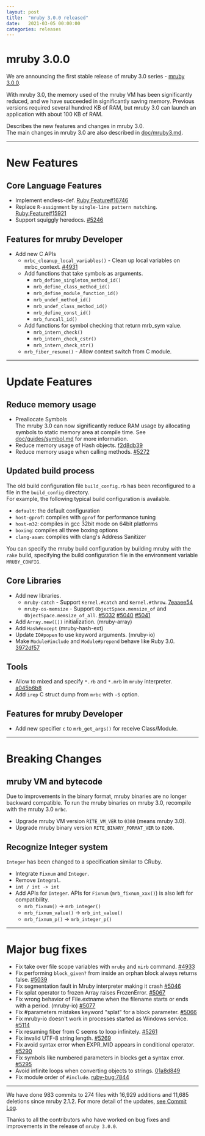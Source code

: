 ```yaml
---
layout: post
title:  "mruby 3.0.0 released"
date:   2021-03-05 00:00:00
categories: releases
---
```


# mruby 3.0.0

We are announcing the first stable release of mruby 3.0 series - [mruby 3.0.0](https://github.com/mruby/mruby/releases/tag/3.0.0).

With mruby 3.0, the memory used of the mruby VM has been significantly reduced, and we have succeeded in significantly saving memory.
Previous versions required several hundred KB of RAM, but mruby 3.0 can launch an application with about 100 KB of RAM.

Describes the new features and changes in mruby 3.0.  
The main changes in mruby 3.0 are also described in [doc/mruby3.md](https://github.com/mruby/mruby/blob/master/doc/mruby3.md).

---

# New Features

## Core Language Features

- Implement endless-def. [Ruby:Feature#16746](https://bugs.ruby-lang.org/issues/16746)
- Replace `R-assignment` by `single-line pattern matching`. [Ruby:Feature#15921](https://bugs.ruby-lang.org/issues/15921)
- Support squiggly heredocs. [#5246](https://github.com/mruby/mruby/pull/5246)

## Features for mruby Developer

- Add new C APIs
  - `mrbc_cleanup_local_variables()` - Clean up local variables on mrbc_context. [#4931](https://github.com/mruby/mruby/pull/4931)
  - Add functions that take symbols as arguments.
    - `mrb_define_singleton_method_id()`
    - `mrb_define_class_method_id()`
    - `mrb_define_module_function_id()`
    - `mrb_undef_method_id()`
    - `mrb_undef_class_method_id()`
    - `mrb_define_const_id()`
    - `mrb_funcall_id()`
  - Add functions for symbol checking that return mrb_sym value.
    - `mrb_intern_check()`
    - `mrb_intern_check_cstr()`
    - `mrb_intern_check_str()`
  - `mrb_fiber_resume()` - Allow context switch from C module.

---

# Update Features

## Reduce memory usage

- Preallocate Symbols  
  The mruby 3.0 can now significantly reduce RAM usage by allocating symbols to static memory area at compile time. See [doc/guides/symbol.md](https://github.com/mruby/mruby/blob/master/doc/guides/symbol.md) for more information.
- Reduce memory usage of Hash objects. [f2d8db39](https://github.com/mruby/mruby/commit/f2d8db39)
- Reduce memory usage when calling methods. [#5272](https://github.com/mruby/mruby/pull/5272)

## Updated build process

The old build configuration file `build_config.rb` has been reconfigured to a file in the `build_config` directory.  
For example, the following typical build configuration is available.

- `default`: the default configuration
- `host-gprof`: compiles with `gprof` for performance tuning
- `host-m32`: compiles in gcc 32bit mode on 64bit platforms
- `boxing`: compiles all three boxing options
- `clang-asan`: compiles with clang's Address Sanitizer

You can specify the mruby build configuration by building mruby with the `rake` build, specifying the build configuration file in the environment variable `MRUBY_CONFIG`.

## Core Libraries

- Add new libraries.
  - `mruby-catch` - Support `Kernel.#catch` and `Kernel.#throw`. [7eaaee54](https://github.com/mruby/mruby/commit/7eaaee54)
  - `mruby-os-memsize` - Support `ObjectSpace.memsize_of` and `ObjectSpace.memsize_of_all`. [#5032](https://github.com/mruby/mruby/pull/5032) [#5040](https://github.com/mruby/mruby/pull/5040) [#5041](https://github.com/mruby/mruby/pull/5041)
- Add `Array.new([])` initialization. (mruby-array)
- Add `Hash#except` (mruby-hash-ext)
- Update `IO#popen` to use keyword arguments. (mruby-io)
- Make `Module#include` and `Module#prepend` behave like Ruby 3.0. [3972df57](https://github.com/mruby/mruby/commit/3972df57)

## Tools

- Allow to mixed and specify `*.rb` and `*.mrb` in `mruby` interpreter. [a045b6b8](https://github.com/mruby/mruby/commit/a045b6b8)
- Add `irep` C struct dump from `mrbc` with `-S` option.

## Features for mruby Developer

- Add new specifier `c` to `mrb_get_args()` for receive Class/Module.

---

# Breaking Changes

## mruby VM and bytecode

Due to improvements in the binary format, mruby binaries are no longer backward compatible. 
To run the mruby binaries on mruby 3.0, recompile with the mruby 3.0 `mrbc`.

- Upgrade mruby VM version `RITE_VM_VER` to `0300` (means mruby 3.0).
- Upgrade mruby binary version `RITE_BINARY_FORMAT_VER` to `0200`.

## Recognize Integer system

`Integer` has been changed to a specification similar to CRuby.

- Integrate `Fixnum` and `Integer`.
- Remove `Integral`.
- `int / int -> int`
- Add APIs for `Integer`.  APIs for `Fixnum` (`mrb_fixnum_xxx()`) is also left for compatibility.
  - `mrb_fixnum()` -> `mrb_integer()`
  - `mrb_fixnum_value()` -> `mrb_int_value()`
  - `mrb_fixnum_p()` -> `mrb_integer_p()`

---

# Major bug fixes

- Fix take over file scope variables with `mruby` and `mirb` command. [#4933](https://github.com/mruby/mruby/issues/4933)
- Fix performing `block_given?` from inside an orphan block always returns false. [#5039](https://github.com/mruby/mruby/issues/5039)
- Fix segmentation fault in Mruby interpreter making it crash [#5046](https://github.com/mruby/mruby/issues/5046)
- Fix splat operator to frozen Array raises FrozenError. [#5067](https://github.com/mruby/mruby/issues/5067)
- Fix wrong behavior of File.extname when the filename starts or ends with a period. (mruby-io) [#5077](https://github.com/mruby/mruby/issues/5077)
- Fix #parameters mistakes keyword "splat" for a block parameter. [#5066](https://github.com/mruby/mruby/issues/5066)
- Fix mruby-io doesn't work in processes started as Windows service. [#5114](https://github.com/mruby/mruby/issues/5114)
- Fix resuming fiber from C seems to loop infinitely. [#5261](https://github.com/mruby/mruby/issues/5261)
- Fix invalid UTF-8 string length. [#5269](https://github.com/mruby/mruby/issues/5269)
- Fix avoid syntax error when EXPR_MID appears in conditional operator. [#5290](https://github.com/mruby/mruby/issues/5290)
- Fix symbols like numbered parameters in blocks get a syntax error. [#5295](https://github.com/mruby/mruby/issues/5295)
- Avoid infinite loops when converting objects to strings. [01a8d849](https://github.com/mruby/mruby/commit/01a8d849)
- Fix module order of `#include`. [ruby-bug:7844](https://bugs.ruby-lang.org/issues/7844)

---

We have done 983 commits to 274 files with 16,929 additions and 11,685 deletions since mruby 2.1.2. For more detail of the updates, [see Commit Log](https://github.com/mruby/mruby/compare/2.1.2...3.0.0).

Thanks to all the contributors who have worked on bug fixes and improvements in the release of `mruby 3.0.0`.
